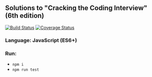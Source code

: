 ## Solutions to "Cracking the Coding Interview" **(6th edition)**

[![Build Status](https://travis-ci.org/Deliaz/ctci.svg?branch=master)](https://travis-ci.org/Deliaz/ctci)
[![Coverage Status](https://coveralls.io/repos/github/Deliaz/ctci/badge.svg?branch=master)](https://coveralls.io/github/Deliaz/ctci?branch=master)

### Language: JavaScript (ES6+)

### Run:
 * `npm i`
 * `npm run test`